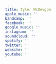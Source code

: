 ```yaml
---
title: Tyler McDevgon
apple_music: ''
bandcamp: ''
facebook: ''
google_music: ''
instagram: ''
soundcloud: ''
spotify: ''
twitter: ''
website: ''
youtube: ''
---
```

